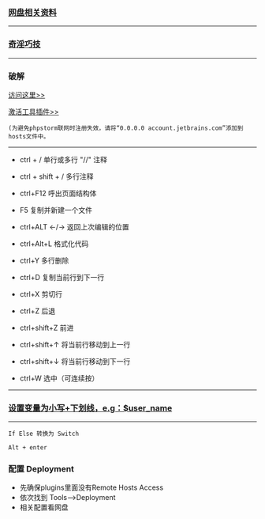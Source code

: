 
### [网盘相关资料](https://pan.baidu.com/disk/home?#/all?vmode=list&path=%2F%E8%BD%AF%E4%BB%B6%26%26%E5%B7%A5%E5%85%B7%2F%E5%BC%80%E5%8F%91%E5%B7%A5%E5%85%B7%2Fphpstorm)

---

### [奇淫巧技](https://docs.qq.com/doc/BG88z41awyoU14JYLy1Zf7bV0gklYg1biafK4IQmKC2Cjyb9214pTv1kjzAQ4PXOWK1RDpiX4)

---

### 破解
[访问这里>>](http://idea.javatiku.cn/)

[激活工具插件>>](https://www.lmcc.top/articles/207.html)
```
(为避免phpstorm联网时注册失效，请将“0.0.0.0 account.jetbrains.com”添加到hosts文件中。

```

----

- ctrl + /          单行或多行 "//" 注释
- ctrl + shift + /   多行注释


- ctrl+F12		         呼出页面结构体
- F5				             复制并新建一个文件

- ctrl+ALT ←/→       返回上次编辑的位置
- ctrl+Alt+L         格式化代码
- ctrl+Y             多行删除

- ctrl+D		          	复制当前行到下一行
- ctrl+X			          剪切行

- ctrl+Z			          后退
- ctrl+shift+Z	      前进

- ctrl+shift+↑	      将当前行移动到上一行
- ctrl+shift+↓	      将当前行移动到下一行

- ctrl+W			          选中（可连续按）

----
### [设置变量为小写+下划线，e.g：$user_name](http://pan.baidu.com/s/1dFxrfdZ)

----

```
If Else 转换为 Switch

Alt + enter

```

### 配置 Deployment
- 先确保plugins里面没有Remote Hosts Access
- 依次找到 Tools—>Deployment
- 相关配置看网盘

